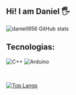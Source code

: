 ## Hi! I am Daniel  🖐️

![daniell956 GitHub stats](https://github-readme-stats.vercel.app/api?username=daniell956&show_icons=true&theme=soft&count_private=true)

## Tecnologias:

<div style="display: inline_block">
  <img align="center" alt="C++" src="https://img.shields.io/badge/c++-%2300599C.svg?style=for-the-badge&logo=c%2B%2B&logoColor=white"/>
  <img align="center" alt="Arduino" src="https://img.shields.io/badge/-Arduino-00979D?style=for-the-badge&logo=Arduino&logoColor=white"/>
 
       

</div><br/>

<br/>


[![Top Langs](https://github-readme-stats.vercel.app/api/top-langs/?username=daniell956&layout=compact)](https://github.com/daniell956/github-readme-stats)
